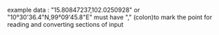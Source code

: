 example data : "15.80847237,102.0250928" or "10°30'36.4"N,99°09'45.8"E"
must have "," (colon)to mark the point for reading and converting sections of input 

